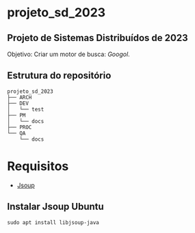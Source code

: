 # projeto_sd_2023

## Projeto de Sistemas Distribuídos de 2023

Objetivo: Criar um motor de busca: *Googol*.  


## Estrutura do repositório

```
projeto_sd_2023
├── ARCH
├── DEV
│   └── test
├── PM
│   └── docs
├── PROC
└── QA
    └── docs
```

# Requisitos

- [Jsoup](https://jsoup.org/)

## Instalar Jsoup Ubuntu

`sudo apt install libjsoup-java`  
